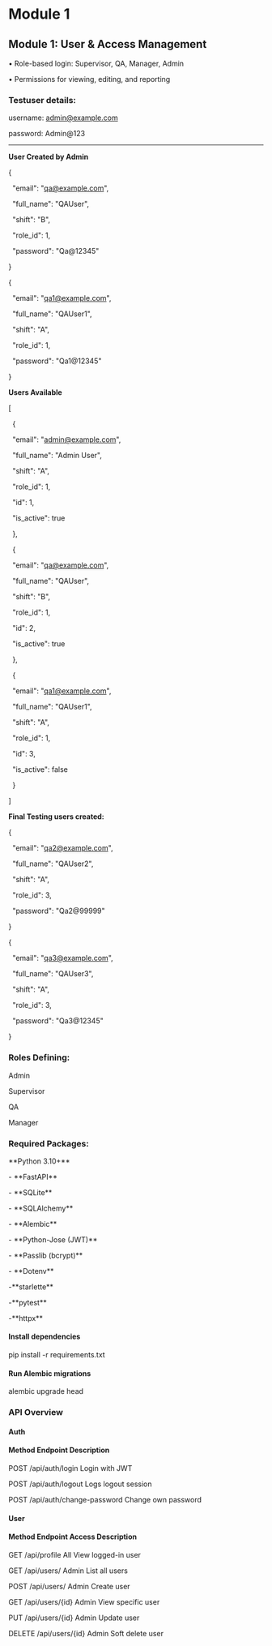 # **Module 1**



## **Module 1: User \& Access Management** 

• Role-based login: Supervisor, QA, Manager, Admin 

• Permissions for viewing, editing, and reporting 



### Testuser details:

username: admin@example.com

password: Admin@123



-------------------------------

**User Created by Admin**

{

&nbsp; "email": "qa@example.com",

&nbsp; "full\_name": "QAUser",

&nbsp; "shift": "B",

&nbsp; "role\_id": 1,

&nbsp; "password": "Qa@12345"

}

{

&nbsp; "email": "qa1@example.com",

&nbsp; "full\_name": "QAUser1",

&nbsp; "shift": "A",

&nbsp; "role\_id": 1,

&nbsp; "password": "Qa1@12345"

}



**Users Available**

\[

&nbsp;   {

&nbsp;       "email": "admin@example.com",

&nbsp;       "full\_name": "Admin User",

&nbsp;       "shift": "A",

&nbsp;       "role\_id": 1,

&nbsp;       "id": 1,

&nbsp;       "is\_active": true

&nbsp;   },

&nbsp;   {

&nbsp;       "email": "qa@example.com",

&nbsp;       "full\_name": "QAUser",

&nbsp;       "shift": "B",

&nbsp;       "role\_id": 1,

&nbsp;       "id": 2,

&nbsp;       "is\_active": true

&nbsp;   },

&nbsp;   {

&nbsp;       "email": "qa1@example.com",

&nbsp;       "full\_name": "QAUser1",

&nbsp;       "shift": "A",

&nbsp;       "role\_id": 1,

&nbsp;       "id": 3,

&nbsp;       "is\_active": false

&nbsp;   }

]





**Final Testing users created:**

{

&nbsp; "email": "qa2@example.com",

&nbsp; "full\_name": "QAUser2",

&nbsp; "shift": "A",

&nbsp; "role\_id": 3,

&nbsp; "password": "Qa2@99999"

}



{

&nbsp; "email": "qa3@example.com",

&nbsp; "full\_name": "QAUser3",

&nbsp; "shift": "A",

&nbsp; "role\_id": 3,

&nbsp; "password": "Qa3@12345"

}



### Roles Defining:

Admin

Supervisor

QA

Manager





### Required Packages:

\*\*Python 3.10+\*\*

\- \*\*FastAPI\*\*

\- \*\*SQLite\*\*

\- \*\*SQLAlchemy\*\*

\- \*\*Alembic\*\*

\- \*\*Python-Jose (JWT)\*\*

\- \*\*Passlib (bcrypt)\*\*

\- \*\*Dotenv\*\*

-\*\*starlette\*\*

-\*\*pytest\*\*

-\*\*httpx\*\*



#### Install dependencies

pip install -r requirements.txt



#### Run Alembic migrations

alembic upgrade head



### API Overview

#### Auth

#### Method	Endpoint	Description

POST	      /api/auth/login	           Login with JWT

POST	     /api/auth/logout	           Logs logout session

POST	     /api/auth/change-password	   Change own password



#### User

#### Method	Endpoint	Access	Description

GET	       /api/profile	             All	View logged-in user

GET	      /api/users/	             Admin	List all users

POST	     /api/users/	             Admin	Create user

GET	    /api/users/{id}	             Admin	View specific user

PUT	   /api/users/{id}	            Admin	Update user

DELETE	  /api/users/{id}	            Admin	Soft delete user





